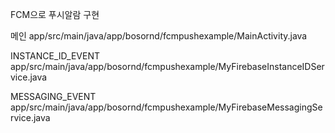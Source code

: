 

FCM으로 푸시알람 구현

메인
app/src/main/java/app/bosornd/fcmpushexample/MainActivity.java

INSTANCE_ID_EVENT
app/src/main/java/app/bosornd/fcmpushexample/MyFirebaseInstanceIDService.java

MESSAGING_EVENT
app/src/main/java/app/bosornd/fcmpushexample/MyFirebaseMessagingService.java
